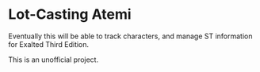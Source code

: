 # Lot-Casting Atemi

Eventually this will be able to track characters, and manage ST information for
Exalted Third Edition.

This is an unofficial project.

